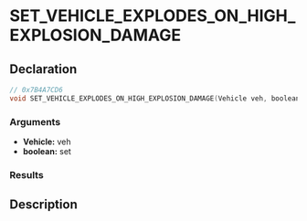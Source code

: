 # SET_VEHICLE_EXPLODES_ON_HIGH_EXPLOSION_DAMAGE

## Declaration
```cpp
// 0x7B4A7CD6
void SET_VEHICLE_EXPLODES_ON_HIGH_EXPLOSION_DAMAGE(Vehicle veh, boolean set);
```

### Arguments
- **Vehicle:** veh
- **boolean:** set

### Results

## Description

